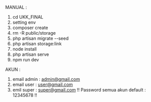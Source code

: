 MANUAL :

1. cd UKK_FINAL
2. setting env 
3. composer create
4. rm -R public/storage
5. php artisan migrate --seed
6. php artisan storage:link
7. node install
8. php artisan serve
9. npm run dev

AKUN :

1. email admin : admin@gmail.com
2. email user : user@gmail.com
3. emil super : super@gmail.com
!! Password semua akun default : 12345678 !!
